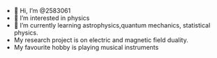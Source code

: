 - 👋 Hi, I’m @2583061
- 👀 I’m interested in physics
- 🌱 I’m currently learning astrophysics,quantum mechanics, statistical physics.
- My research project is on electric and magnetic field duality. 
- My favourite hobby is playing musical instruments
  

<!---
2583061/2583061 is a ✨ special ✨ repository because its `README.md` (this file) appears on your GitHub profile.
You can click the Preview link to take a look at your changes.
--->
